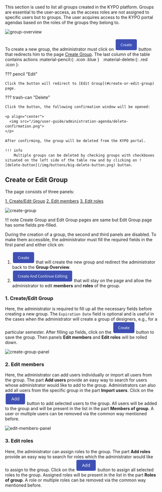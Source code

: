 This section is used to list all groups created in the KYPO platform. Groups are essential to the user-access, as the access roles are not assigned to specific users but to groups. The user acquires access to the KYPO portal agendas based on the roles of the groups they belong to.

![group-overview](/img/user-guide/administration-agenda/group-overview.png) 

To create a new group, the administrator must click on ![create-button](/img/buttons/create-button.png) button that redirects him to the page [Create Group](#create-or-edit-group). The last column of the table contains actions :material-pencil:{: .icon .blue } &nbsp; :material-delete:{: .red .icon }: 


??? pencil "Edit"
    
    Click the button will redirect to [Edit Group](#create-or-edit-group) page.
    
??? trash-can "Delete"
    
    Click the button, the following confirmation window will be opened: 
    
    <p align="center">
      <img src="/img/user-guide/administration-agenda/delete-confirmation.png">
    </p>
    
    After confirming, the group will be deleted from the KYPO portal.
    
    !!! info
        Multiple groups can be deleted by checking groups with checkboxes situated on the left side of the table row and by clicking on ![delete-button](/img/buttons/big-delete-button.png) button.


## Create or Edit Group

The page consists of three panels:

[1. Create/Edit Group](#1-createedit-group) 
[2. Edit members](#2-edit-members) 
[3. Edit roles](#3-edit-roles) 

![create-group](/img/user-guide/administration-agenda/create-group-all.png)

!!! note 
    Create Group and Edit Group pages are same but Edit Group page has some fields pre-filled. 

During the creation of a group, the second and third panels are disabled. To make them accessible, the administrator must fill the required fields in the first panel and either click on: 

1. ![create-button](/img/buttons/create-button.png) that will create the new group and redirect the administrator back to the **Group Overview**.
2. ![create-and-edit-button](/img/buttons/create-and-continue-button.png) that will stay on the page and allow the administrator to edit **members** and **roles** of the group.

### 1. Create/Edit Group
Here, the administrator is required to fill up all the necessary fields before creating a new group. The `Expiration Date` field is optional and is useful in the cases when the administrator will create a group of designers, e.g., for a particular semester. After filling up fields, click on the ![create-button](/img/buttons/create-button.png) button to save the group. Then panels **Edit members** and **Edit roles** will be rolled down. 

![create-group-panel](/img/user-guide/administration-agenda/create-group.png)
### 2. Edit members
Here, the administrator can add users individually or import all users from the group. The part **Add users** provide an easy way to search for users whose administrator would like to add to the group. Administrators can also add all users from the specific group in the part **Import users**. Click on the ![add-button](/img/buttons/add-button.png) button to add selected users to the group. All users will be added to the group and will be present in the list in the part **Members of group**. A user or multiple users can be removed via the common way mentioned before.

![edit-members-panel](/img/user-guide/administration-agenda/edit-members.png)
### 3. Edit roles 
Here, the administrator can assign roles to the group. The part **Add roles** provide an easy way to search for roles which the administrator would like to assign to the group. Click on the ![add-button](/img/buttons/add-button.png) button to assign all selected roles to the group. Assigned roles will be present in the list in the part **Roles of group**. A role or multiple roles can be removed via the common way mentioned before.
